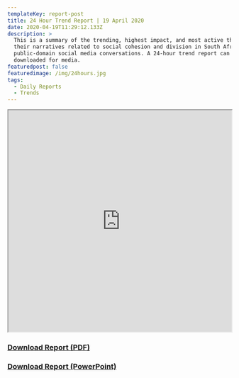 ```yaml
---
templateKey: report-post
title: 24 Hour Trend Report | 19 April 2020
date: 2020-04-19T11:29:12.133Z
description: >
  This is a summary of the trending, highest impact, and most active themes and
  their narratives related to social cohesion and division in South African
  public-domain social media conversations. A 24-hour trend report can be
  downloaded for media.
featuredpost: false
featuredimage: /img/24hours.jpg
tags:
  - Daily Reports
  - Trends
---
```

<iframe src="https://drive.google.com/file/d/17pW9pigviI3g8mPCAvqADMZ5vkyxGaNL/preview" width="100%" height="500"></iframe>
<br> <a href="https://drive.google.com/u/0/uc?id=17pW9pigviI3g8mPCAvqADMZ5vkyxGaNL&export=download" target="blank"><h3><strong>Download Report (PDF)</h3></strong></a><a href="https://docs.google.com/presentation/d/15pw5498b8yuz_dnfK2OOeSKfiY4KM9pzvQRO0xj94oE/edit?usp=sharing" target="blank"><h3><strong>Download Report (PowerPoint)</h3></strong></a>